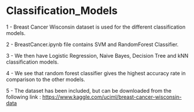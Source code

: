 # Classification_Models

1 - Breast Cancer Wisconsin dataset is used for the different classification models.

2 - BreastCancer.ipynb file contains SVM and RandomForest Classifier.

3 - We then have Logistic Regression, Naive Bayes, Decision Tree and kNN classification models.

4 - We see that random forest classifier gives the highest accuracy rate in comparison to the other models.

5 - The dataset has been included, but can be downloaded from the following link : https://www.kaggle.com/uciml/breast-cancer-wisconsin-data

